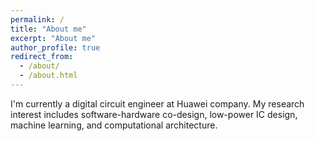 ```yaml
---
permalink: /
title: "About me"
excerpt: "About me"
author_profile: true
redirect_from: 
  - /about/
  - /about.html
---
```


I'm currently a digital circuit engineer at Huawei company. My research interest includes software-hardware co-design, low-power IC design, machine learning, and computational architecture.

